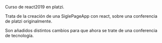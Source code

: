 Curso de react2019 en platzi.

Trata de la creación de una SiglePageApp con react, sobre una conferencia de platzi originalmente.

Son añadidos distintos cambios para que ahora se trate de una conferencia de tecnología.
